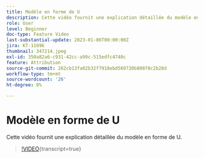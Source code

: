 ```yaml
---
title: Modèle en forme de U
description: Cette vidéo fournit une explication détaillée du modèle en forme de U.
role: User
level: Beginner
doc-type: Feature Video
last-substantial-update: 2023-01-06T00:00:00Z
jira: KT-11696
thumbnail: 347214.jpeg
exl-id: 350a82a6-c931-42cc-a99c-515edfc4748c
feature: Attribution
source-git-commit: 262cb13fa02b32f7918ebd569720b80078c2b28d
workflow-type: tm+mt
source-wordcount: '26'
ht-degree: 0%

---
```


# Modèle en forme de U

Cette vidéo fournit une explication détaillée du modèle en forme de U.

>[!VIDEO](https://video.tv.adobe.com/v/347214/?learn=on){transcript=true}
